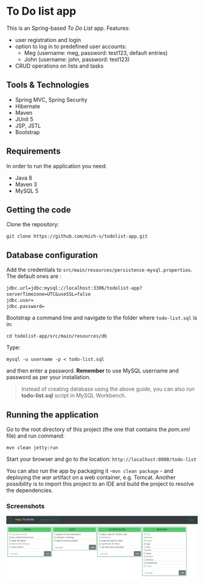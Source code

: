 # To Do list app
This is an Spring-based _To Do List_  app.
Features:
- user registration and login
- option to log in to predefined user accounts:
	- Meg (username: meg, password: test123, default entries)
	- John (username: john, password: test123)
- CRUD operations on lists and tasks
## Tools & Technologies
- Spring MVC, Spring Security
- Hibernate
- Maven
- JUnit 5
- JSP, JSTL
- Bootstrap

## Requirements
In order to run the application you need:
- Java 8
- Maven 3
- MySQL 5
 
## Getting the code
Clone the repository:
```
git clone https://github.com/mich-s/todolist-app.git
```
## Database configuration
Add the credentials to `src/main/resources/persistence-mysql.properties`.  
The default ones are :
```
jdbc.url=jdbc:mysql://localhost:3306/todolist-app?serverTimezone=UTC&useSSL=false
jdbc.user=
jdbc.password=
```
Bootstrap a command line and navigate to the folder where `todo-list.sql` is in:
```
cd todolist-app/src/main/resources/db
``` 
Type:
```
mysql -u username -p < todo-list.sql
```
and then enter a password.
__Remember__ to use MySQL username and password as per your installation.

> Instead of creating database using the above guide, you can also run __todo-list.sql__ script  in MySQL Workbench.
## Running the application 
Go to the root directory of this project (the one that contains the _pom.xml_ file) and run command:
```
mvn clean jetty:run
```
Start your browser and go to the location: 
`http://localhost:8080/todo-list`

You can also run the app by packaging it -`mvn clean package` -
 and deploying the _war_ artifact on a web container, e.g. Tomcat.
Another possibility is to import this project to an IDE and build the project to resolve the dependencies.

### Screenshots
![Alt](
https://github.com/mich-s/todolist-app/blob/master/src/main/webapp/resources/img/tl1.PNG)